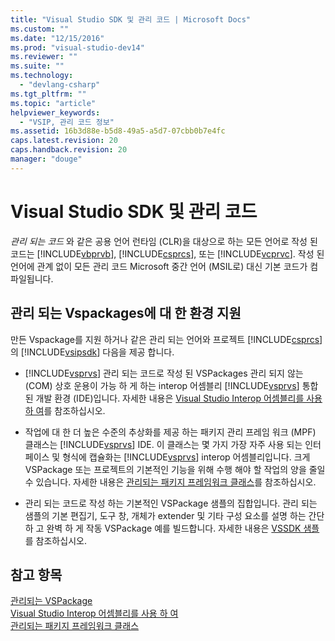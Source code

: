 ```yaml
---
title: "Visual Studio SDK 및 관리 코드 | Microsoft Docs"
ms.custom: ""
ms.date: "12/15/2016"
ms.prod: "visual-studio-dev14"
ms.reviewer: ""
ms.suite: ""
ms.technology: 
  - "devlang-csharp"
ms.tgt_pltfrm: ""
ms.topic: "article"
helpviewer_keywords: 
  - "VSIP, 관리 코드 정보"
ms.assetid: 16b3d88e-b5d8-49a5-a5d7-07cbb0b7e4fc
caps.latest.revision: 20
caps.handback.revision: 20
manager: "douge"
---
```

# Visual Studio SDK 및 관리 코드
*관리 되는 코드* 와 같은 공용 언어 런타임 \(CLR\)을 대상으로 하는 모든 언어로 작성 된 코드는 [!INCLUDE[vbprvb](../code-quality/includes/vbprvb_md.md)], [!INCLUDE[csprcs](../data-tools/includes/csprcs_md.md)], 또는 [!INCLUDE[vcprvc](../debugger/includes/vcprvc_md.md)].  작성 된 언어에 관계 없이 모든 관리 코드 Microsoft 중간 언어 \(MSIL로\) 대신 기본 코드가 컴파일됩니다.  
  
## 관리 되는 Vspackages에 대 한 환경 지원  
 만든 Vspackage를 지원 하거나 같은 관리 되는 언어와 프로젝트 [!INCLUDE[csprcs](../data-tools/includes/csprcs_md.md)]의 [!INCLUDE[vsipsdk](../extensibility/includes/vsipsdk_md.md)] 다음을 제공 합니다.  
  
-   [!INCLUDE[vsprvs](../code-quality/includes/vsprvs_md.md)] 관리 되는 코드로 작성 된 VSPackages 관리 되지 않는 \(COM\) 상호 운용이 가능 하 게 하는 interop 어셈블리 [!INCLUDE[vsprvs](../code-quality/includes/vsprvs_md.md)] 통합된 개발 환경 \(IDE\)입니다.  자세한 내용은 [Visual Studio Interop 어셈블리를 사용 하 여](../extensibility/internals/using-visual-studio-interop-assemblies.md)를 참조하십시오.  
  
-   작업에 대 한 더 높은 수준의 추상화를 제공 하는 패키지 관리 프레임 워크 \(MPF\) 클래스는 [!INCLUDE[vsprvs](../code-quality/includes/vsprvs_md.md)] IDE.  이 클래스는 몇 가지 가장 자주 사용 되는 인터페이스 및 형식에 캡슐화는 [!INCLUDE[vsprvs](../code-quality/includes/vsprvs_md.md)] interop 어셈블리입니다.  크게 VSPackage 또는 프로젝트의 기본적인 기능을 위해 수행 해야 할 작업의 양을 줄일 수 있습니다.  자세한 내용은 [관리되는 패키지 프레임워크 클래스](../misc/managed-package-framework-classes.md)를 참조하십시오.  
  
-   관리 되는 코드로 작성 하는 기본적인 VSPackage 샘플의 집합입니다.  관리 되는 샘플의 기본 편집기, 도구 창, 개체가 extender 및 기타 구성 요소를 설명 하는 간단 하 고 완벽 하 게 작동 VSPackage 예를 빌드합니다.  자세한 내용은 [VSSDK 샘플](../misc/vssdk-samples.md)를 참조하십시오.  
  
## 참고 항목  
 [관리되는 VSPackage](../misc/managed-vspackages.md)   
 [Visual Studio Interop 어셈블리를 사용 하 여](../extensibility/internals/using-visual-studio-interop-assemblies.md)   
 [관리되는 패키지 프레임워크 클래스](../misc/managed-package-framework-classes.md)